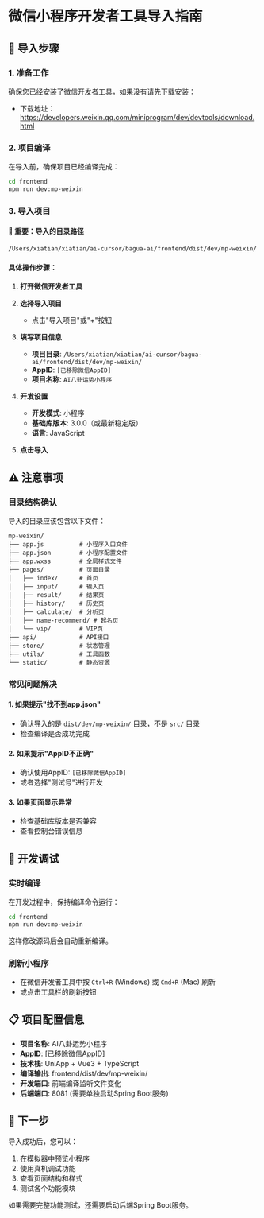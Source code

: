 # 微信小程序开发者工具导入指南

## 📱 导入步骤

### 1. 准备工作
确保您已经安装了微信开发者工具，如果没有请先下载安装：
- 下载地址：https://developers.weixin.qq.com/miniprogram/dev/devtools/download.html

### 2. 项目编译
在导入前，确保项目已经编译完成：
```bash
cd frontend
npm run dev:mp-weixin
```

### 3. 导入项目

#### 🎯 **重要：导入的目录路径**
```
/Users/xiatian/xiatian/ai-cursor/bagua-ai/frontend/dist/dev/mp-weixin/
```

#### 具体操作步骤：

1. **打开微信开发者工具**

2. **选择导入项目**
   - 点击"导入项目"或"+"按钮

3. **填写项目信息**
   - **项目目录**: `/Users/xiatian/xiatian/ai-cursor/bagua-ai/frontend/dist/dev/mp-weixin/`
   - **AppID**: `[已移除微信AppID]`
   - **项目名称**: `AI八卦运势小程序`

4. **开发设置**
   - **开发模式**: 小程序
   - **基础库版本**: 3.0.0（或最新稳定版）
   - **语言**: JavaScript

5. **点击导入**

## ⚠️ 注意事项

### 目录结构确认
导入的目录应该包含以下文件：
```
mp-weixin/
├── app.js          # 小程序入口文件
├── app.json        # 小程序配置文件
├── app.wxss        # 全局样式文件
├── pages/          # 页面目录
│   ├── index/      # 首页
│   ├── input/      # 输入页
│   ├── result/     # 结果页
│   ├── history/    # 历史页
│   ├── calculate/  # 分析页
│   ├── name-recommend/ # 起名页
│   └── vip/        # VIP页
├── api/            # API接口
├── store/          # 状态管理
├── utils/          # 工具函数
└── static/         # 静态资源
```

### 常见问题解决

#### 1. 如果提示"找不到app.json"
- 确认导入的是 `dist/dev/mp-weixin/` 目录，不是 `src/` 目录
- 检查编译是否成功完成

#### 2. 如果提示"AppID不正确"
- 确认使用AppID: `[已移除微信AppID]`
- 或者选择"测试号"进行开发

#### 3. 如果页面显示异常
- 检查基础库版本是否兼容
- 查看控制台错误信息

## 🔧 开发调试

### 实时编译
在开发过程中，保持编译命令运行：
```bash
cd frontend
npm run dev:mp-weixin
```
这样修改源码后会自动重新编译。

### 刷新小程序
- 在微信开发者工具中按 `Ctrl+R` (Windows) 或 `Cmd+R` (Mac) 刷新
- 或点击工具栏的刷新按钮

## 📋 项目配置信息

- **项目名称**: AI八卦运势小程序
- **AppID**: [已移除微信AppID]
- **技术栈**: UniApp + Vue3 + TypeScript
- **编译输出**: frontend/dist/dev/mp-weixin/
- **开发端口**: 前端编译监听文件变化
- **后端端口**: 8081 (需要单独启动Spring Boot服务)

## 🚀 下一步

导入成功后，您可以：
1. 在模拟器中预览小程序
2. 使用真机调试功能
3. 查看页面结构和样式
4. 测试各个功能模块

如果需要完整功能测试，还需要启动后端Spring Boot服务。 